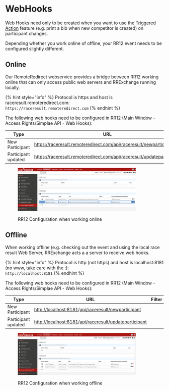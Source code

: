 # WebHooks

Web Hooks need only to be created when you want to use the [Triggered Action](../../operation-modes/triggered-actions.md) feature (e.g. print a bib when new competitor is created) on participant changes.

Depending whether you work online of offline, your RR12 event needs to be configured slightly different.

## Online

Our RemoteRedirect webservice provides a bridge between RR12 working online that can only access public web servers and RRExchange running locally.&#x20;

{% hint style="info" %}
Protocol is https and host is raceresult.remoteredirect.com:\
`https://raceresult.remoteredirect.com`
{% endhint %}

The following web hooks need to be configured in RR12 (Main Window - Access Rights/Simplae API - Web Hooks):

<table><thead><tr><th width="138">Type</th><th>URL</th><th width="96">Filter</th><th>Fields</th></tr></thead><tbody><tr><td>New Participant</td><td><a href="https://raceresult.remoteredirect.com/api/raceresult/newparticipant">https://raceresult.remoteredirect.com/api/raceresult/newparticipant</a></td><td></td><td>ID;Bib;Lastname</td></tr><tr><td>Participant updated</td><td><a href="https://raceresult.remoteredirect.com/api/raceresult/updateparticipant">https://raceresult.remoteredirect.com/api/raceresult/updateparticipant</a></td><td></td><td>ID;Bib;Lastname</td></tr></tbody></table>

<figure><img src="../../.gitbook/assets/image (3).png" alt="" width="375"><figcaption><p>RR12 Configuration when working online</p></figcaption></figure>

## Offline

When working offline (e.g. checking out the event and using the local race result Web Server, RRExchange acts a a server to receive web hooks.

{% hint style="info" %}
Protocol is http (not https) and host is localhost:8181 (no www, take care with the :):\
`http://localhost:8181`
{% endhint %}

The following web hooks need to be configured in RR12 (Main Window - Access Rights/Simplae API - Web Hooks):

<table><thead><tr><th width="138">Type</th><th>URL</th><th width="96">Filter</th><th>Fields</th></tr></thead><tbody><tr><td>New Participant</td><td><a href="http://localhost:8181">http://localhost:8181</a>/<a href="https://raceresult.remoteredirect.com/api/raceresult/newparticipant">api/raceresult/newparticipant</a></td><td></td><td>ID;Bib;Lastname</td></tr><tr><td>Participant updated</td><td><a href="http://localhost:8181">http://localhost:8181</a>/<a href="https://raceresult.remoteredirect.com/api/raceresult/updateparticipant">api/raceresult/updateparticipant</a></td><td></td><td>ID;Bib;Lastname</td></tr></tbody></table>

<figure><img src="../../.gitbook/assets/image (1).png" alt="" width="375"><figcaption><p>RR12 Configuration when working offline</p></figcaption></figure>
